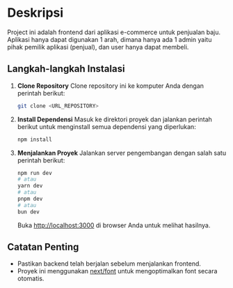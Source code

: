 # Deskripsi
Project ini adalah frontend dari aplikasi e-commerce untuk penjualan baju. Aplikasi hanya dapat digunakan 1 arah, dimana hanya ada 1 admin yaitu pihak pemilik aplikasi (penjual), dan user hanya dapat membeli.

## Langkah-langkah Instalasi

1. **Clone Repository**
   Clone repository ini ke komputer Anda dengan perintah berikut:
   ```bash
   git clone <URL_REPOSITORY>
   ```

2. **Install Dependensi**
   Masuk ke direktori proyek dan jalankan perintah berikut untuk menginstall semua dependensi yang diperlukan:
   ```bash
   npm install
   ```
3. **Menjalankan Proyek**
   Jalankan server pengembangan dengan salah satu perintah berikut:
   ```bash
   npm run dev
   # atau
   yarn dev
   # atau
   pnpm dev
   # atau
   bun dev
   ```

   Buka [http://localhost:3000](http://localhost:3000) di browser Anda untuk melihat hasilnya.

## Catatan Penting

- Pastikan backend telah berjalan sebelum menjalankan frontend.
- Proyek ini menggunakan [next/font](https://nextjs.org/docs/app/building-your-application/optimizing/fonts) untuk mengoptimalkan font secara otomatis.
